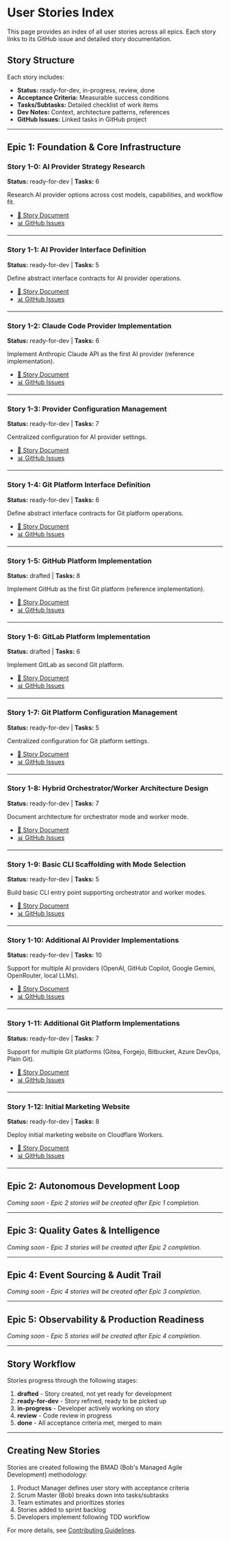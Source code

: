 # User Stories Index

This page provides an index of all user stories across all epics. Each story links to its GitHub issue and detailed story documentation.

## Story Structure

Each story includes:
- **Status:** ready-for-dev, in-progress, review, done
- **Acceptance Criteria:** Measurable success conditions
- **Tasks/Subtasks:** Detailed checklist of work items
- **Dev Notes:** Context, architecture patterns, references
- **GitHub Issues:** Linked tasks in GitHub project

---

## Epic 1: Foundation & Core Infrastructure

### Story 1-0: AI Provider Strategy Research
**Status:** ready-for-dev | **Tasks:** 6

Research AI provider options across cost models, capabilities, and workflow fit.

- [📄 Story Document](https://github.com/meywd/tamma/blob/main/docs/stories/1-0-ai-provider-strategy-research.md)
- [📊 GitHub Issues](https://github.com/meywd/tamma/issues?q=is%3Aissue+label%3Astory-1-0)

---

### Story 1-1: AI Provider Interface Definition
**Status:** ready-for-dev | **Tasks:** 5

Define abstract interface contracts for AI provider operations.

- [📄 Story Document](https://github.com/meywd/tamma/blob/main/docs/stories/1-1-ai-provider-interface-definition.md)
- [📊 GitHub Issues](https://github.com/meywd/tamma/issues?q=is%3Aissue+label%3Astory-1-1)

---

### Story 1-2: Claude Code Provider Implementation
**Status:** ready-for-dev | **Tasks:** 6

Implement Anthropic Claude API as the first AI provider (reference implementation).

- [📄 Story Document](https://github.com/meywd/tamma/blob/main/docs/stories/1-2-claude-code-provider-implementation.md)
- [📊 GitHub Issues](https://github.com/meywd/tamma/issues?q=is%3Aissue+label%3Astory-1-2)

---

### Story 1-3: Provider Configuration Management
**Status:** ready-for-dev | **Tasks:** 7

Centralized configuration for AI provider settings.

- [📄 Story Document](https://github.com/meywd/tamma/blob/main/docs/stories/1-3-provider-configuration-management.md)
- [📊 GitHub Issues](https://github.com/meywd/tamma/issues?q=is%3Aissue+label%3Astory-1-3)

---

### Story 1-4: Git Platform Interface Definition
**Status:** ready-for-dev | **Tasks:** 6

Define abstract interface contracts for Git platform operations.

- [📄 Story Document](https://github.com/meywd/tamma/blob/main/docs/stories/1-4-git-platform-interface-definition.md)
- [📊 GitHub Issues](https://github.com/meywd/tamma/issues?q=is%3Aissue+label%3Astory-1-4)

---

### Story 1-5: GitHub Platform Implementation
**Status:** drafted | **Tasks:** 8

Implement GitHub as the first Git platform (reference implementation).

- [📄 Story Document](https://github.com/meywd/tamma/blob/main/docs/stories/1-5-github-platform-implementation.md)
- [📊 GitHub Issues](https://github.com/meywd/tamma/issues?q=is%3Aissue+label%3Astory-1-5)

---

### Story 1-6: GitLab Platform Implementation
**Status:** drafted | **Tasks:** 6

Implement GitLab as second Git platform.

- [📄 Story Document](https://github.com/meywd/tamma/blob/main/docs/stories/1-6-gitlab-platform-implementation.md)
- [📊 GitHub Issues](https://github.com/meywd/tamma/issues?q=is%3Aissue+label%3Astory-1-6)

---

### Story 1-7: Git Platform Configuration Management
**Status:** ready-for-dev | **Tasks:** 5

Centralized configuration for Git platform settings.

- [📄 Story Document](https://github.com/meywd/tamma/blob/main/docs/stories/1-7-git-platform-configuration-management.md)
- [📊 GitHub Issues](https://github.com/meywd/tamma/issues?q=is%3Aissue+label%3Astory-1-7)

---

### Story 1-8: Hybrid Orchestrator/Worker Architecture Design
**Status:** ready-for-dev | **Tasks:** 7

Document architecture for orchestrator mode and worker mode.

- [📄 Story Document](https://github.com/meywd/tamma/blob/main/docs/stories/1-8-hybrid-orchestrator-worker-architecture-design.md)
- [📊 GitHub Issues](https://github.com/meywd/tamma/issues?q=is%3Aissue+label%3Astory-1-8)

---

### Story 1-9: Basic CLI Scaffolding with Mode Selection
**Status:** ready-for-dev | **Tasks:** 5

Build basic CLI entry point supporting orchestrator and worker modes.

- [📄 Story Document](https://github.com/meywd/tamma/blob/main/docs/stories/1-9-basic-cli-scaffolding-with-mode-selection.md)
- [📊 GitHub Issues](https://github.com/meywd/tamma/issues?q=is%3Aissue+label%3Astory-1-9)

---

### Story 1-10: Additional AI Provider Implementations
**Status:** ready-for-dev | **Tasks:** 10

Support for multiple AI providers (OpenAI, GitHub Copilot, Google Gemini, OpenRouter, local LLMs).

- [📄 Story Document](https://github.com/meywd/tamma/blob/main/docs/stories/1-10-additional-ai-provider-implementations.md)
- [📊 GitHub Issues](https://github.com/meywd/tamma/issues?q=is%3Aissue+label%3Astory-1-10)

---

### Story 1-11: Additional Git Platform Implementations
**Status:** ready-for-dev | **Tasks:** 7

Support for multiple Git platforms (Gitea, Forgejo, Bitbucket, Azure DevOps, Plain Git).

- [📄 Story Document](https://github.com/meywd/tamma/blob/main/docs/stories/1-11-additional-git-platform-implementations.md)
- [📊 GitHub Issues](https://github.com/meywd/tamma/issues?q=is%3Aissue+label%3Astory-1-11)

---

### Story 1-12: Initial Marketing Website
**Status:** ready-for-dev | **Tasks:** 8

Deploy initial marketing website on Cloudflare Workers.

- [📄 Story Document](https://github.com/meywd/tamma/blob/main/docs/stories/1-12-initial-marketing-website.md)
- [📊 GitHub Issues](https://github.com/meywd/tamma/issues?q=is%3Aissue+label%3Astory-1-12)

---

## Epic 2: Autonomous Development Loop

_Coming soon - Epic 2 stories will be created after Epic 1 completion._

---

## Epic 3: Quality Gates & Intelligence

_Coming soon - Epic 3 stories will be created after Epic 2 completion._

---

## Epic 4: Event Sourcing & Audit Trail

_Coming soon - Epic 4 stories will be created after Epic 3 completion._

---

## Epic 5: Observability & Production Readiness

_Coming soon - Epic 5 stories will be created after Epic 4 completion._

---

## Story Workflow

Stories progress through the following stages:

1. **drafted** - Story created, not yet ready for development
2. **ready-for-dev** - Story refined, ready to be picked up
3. **in-progress** - Developer actively working on story
4. **review** - Code review in progress
5. **done** - All acceptance criteria met, merged to main

---

## Creating New Stories

Stories are created following the BMAD (Bob's Managed Agile Development) methodology:

1. Product Manager defines user story with acceptance criteria
2. Scrum Master (Bob) breaks down into tasks/subtasks
3. Team estimates and prioritizes stories
4. Stories added to sprint backlog
5. Developers implement following TDD workflow

For more details, see [Contributing Guidelines](Contributing).
